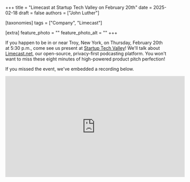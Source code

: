 +++
title = "Limecast at Startup Tech Valley on February 20th"
date = 2025-02-18
draft = false
authors = ["John Luther"]

[taxonomies]
tags = ["Company", "Limecast"]

[extra]
feature_photo = ""
feature_photo_alt = ""
+++

If you happen to be in or near Troy, New York, on Thursday, February 20th at 5:30 p.m., come see us present at [Startup Tech Valley](https://www.startuptechvalley.org/ "Startup Tech Valley website")! We'll talk about [Limecast.net](https://limecast.net "Limecast"), our open-source, privacy-first podcasting platform. You won't want to miss these eight minutes of high-powered product pitch perfection!

<!-- more -->

If you missed the event, we've embedded a recording below.

<iframe width="560" height="315" src="https://www.youtube.com/embed/Y3MbUCWJsoQ?si=Bv75WNGqSGA5o4t6" title="YouTube video player" frameborder="0" allow="accelerometer; autoplay; clipboard-write; encrypted-media; gyroscope; picture-in-picture; web-share" referrerpolicy="strict-origin-when-cross-origin" allowfullscreen></iframe>
